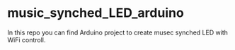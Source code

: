 # music_synched_LED_arduino
In this repo you can find Arduino project to create musec synched LED with  WiFi controll.
